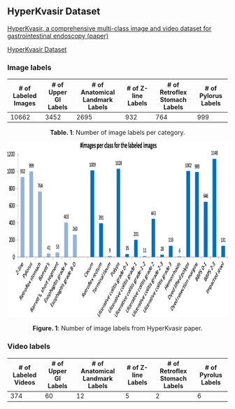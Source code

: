 ## HyperKvasir Dataset
[HyperKvasir, a comprehensive multi-class image and video dataset for gastrointestinal endoscopy (paper)](https://www.nature.com/articles/s41597-020-00622-y)

[HyperKvasir Dataset](https://osf.io/mh9sj/files/)
### Image labels
| # of Labeled Images | # of Upper GI Labels | # of Anatomical Landmark Labels | # of Z-line Labels | # of Retroflex Stomach Labels | # of Pylorus Labels |
| - | - | - | - | - | - |
| 10662 | 3452 | 2695 | 932 | 764 | 999 |
<p align="center">
<strong>Table. 1</strong>: Number of image labels per category.
</p>

<p align="center">
   <img width="800" height="400" src=images/other/labelled-image-count-hyperkvasir-paper.png>
</p>
<p align="center">
<strong>Figure. 1</strong>: Number of image labels from HyperKvasir paper.
</p>

### Video labels
| # of Labeled Videos | # of Upper GI Labels | # of Anatomical Landmark Labels | # of Z-line Labels | # of Retroflex Stomach Labels | # of Pyrolus Labels |
| - | - | - | - | - | - |
| 374 | 60 | 12 | 5 | 2 | 6 | 